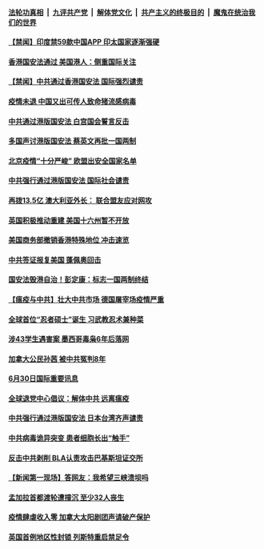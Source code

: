 ####  [法轮功真相](../../../../basic/blob/master/README.md?t=07010801) &nbsp;|&nbsp; [九评共产党](../../../../9ping.md/blob/master/README.md?t=07010801) &nbsp;|&nbsp; [解体党文化](../../../../jtdwh.md/blob/master/README.md?t=07010801)  &nbsp;|&nbsp; [共产主义的终极目的](../../../../gczydzjmd.md/blob/master/README.md?t=07010801) &nbsp;|&nbsp; [魔鬼在统治我们的世界](../../../../mgztzwmdsj.md/blob/master/README.md?t=07010801) 


#### [【禁闻】印度禁59款中国APP 印太国家逐渐强硬](../pages/prog202/a102883166.md?t=07010801) 

#### [香港国安法通过 美国港人：侧重国际关注](../pages/prog202/a102883126.md?t=07010801) 

#### [【禁闻】中共通过香港国安法 国际强烈谴责](../pages/prog202/a102883119.md?t=07010801) 

#### [疫情未退 中国又出可传人致命猪流感病毒](../pages/prog202/a102883091.md?t=07010801) 

#### [中共通过港版国安法  白宫国会誓言反击](../pages/prog202/a102883104.md?t=07010801) 

#### [多国声讨港版国安法 蔡英文再批一国两制](../pages/prog202/a102883067.md?t=07010801) 

#### [北京疫情“十分严峻” 欧盟出安全国家名单](../pages/prog202/a102883093.md?t=07010801) 


#### [中共强行通过港版国安法 国际社会谴责](../pages/prog202/a102882924.md?t=07010801) 

#### [再拨13.5亿 澳大利亚外长：  联合盟友应对网攻](../pages/prog202/a102882916.md?t=07010801) 

#### [英国积极推动重建 美国十六州暂不开放](../pages/prog202/a102882902.md?t=07010801) 

#### [美国商务部撤销香港特殊地位 冲击速览](../pages/prog202/a102882893.md?t=07010801) 

#### [中共签证报复美国 蓬佩奥回击](../pages/prog202/a102882890.md?t=07010801) 

#### [国安法毁港自治！彭定康：标志一国两制终结](../pages/prog202/a102882862.md?t=07010801) 

#### [【瘟疫与中共】壮大中共市场 德国屠宰场疫情严重](../pages/prog202/a102882118.md?t=07010801) 


#### [全球首位“忍者硕士”诞生 习武教忍术兼种菜](../pages/prog202/a102882716.md?t=07010801) 

#### [涉43学生遇害案 墨西哥毒枭6年后落网](../pages/prog202/a102882744.md?t=07010801) 

#### [加拿大公民孙茜 被中共冤判8年](../pages/prog202/a102882757.md?t=07010801) 

#### [6月30日国际重要讯息](../pages/prog202/a102882669.md?t=07010801) 

#### [全球退党中心倡议：解体中共 远离瘟疫](../pages/prog202/a102882562.md?t=07010801) 

#### [中共强行通过港版国安法 日本台湾齐声谴责](../pages/prog202/a102882661.md?t=07010801) 

#### [中共病毒诡异突变 患者细胞长出“触手”](../pages/prog202/a102882642.md?t=07010801) 

#### [反击中共剥削 BLA认责攻击巴基斯坦证交所](../pages/prog202/a102882606.md?t=07010801) 

#### [【新闻第一现场】答网友：我希望三峡溃坝吗](../pages/prog202/a102882587.md?t=07010801) 

#### [孟加拉首都渡轮遭撞沉 至少32人丧生](../pages/prog202/a102882568.md?t=07010801) 

#### [疫情肆虐收入零 加拿大太阳剧团声请破产保护](../pages/prog202/a102882558.md?t=07010801) 

#### [英国首例地区性封锁 列斯特重启禁足令](../pages/prog202/a102882495.md?t=07010801) 



